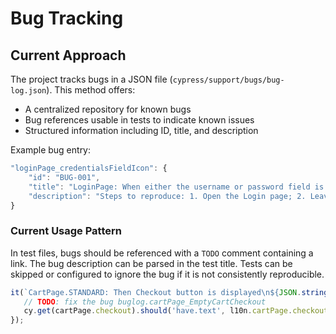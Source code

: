 # Bug Tracking

## Current Approach

The project tracks bugs in a JSON file (`cypress/support/bugs/bug-log.json`). This method offers:

- A centralized repository for known bugs
- Bug references usable in tests to indicate known issues
- Structured information including ID, title, and description

Example bug entry:

```javascript
"loginPage_credentialsFieldIcon": {
    "id": "BUG-001", 
    "title": "LoginPage: When either the username or password field is empty, the appropriate field should be highlighted and contain an error icon",
    "description": "Steps to reproduce: 1. Open the Login page; 2. Leave the Username or Password field empty and click on the Login button; 3. Verify that both fields are highlighted in red and have an error icon."
}
```

### Current Usage Pattern

In test files, bugs should be referenced with a `TODO` comment containing a link. The bug description can be parsed in the test title. Tests can be skipped or configured to ignore the bug if it is not consistently reproducible.

```javascript
it(`CartPage.STANDARD: Then Checkout button is displayed\n${JSON.stringify(bugLog.cartPage_EmptyCartCheckout)}`, () => {
   // TODO: fix the bug buglog.cartPage_EmptyCartCheckout
   cy.get(cartPage.checkout).should('have.text', l10n.cartPage.checkout).and('be.visible').and('be.enabled');
});
```
